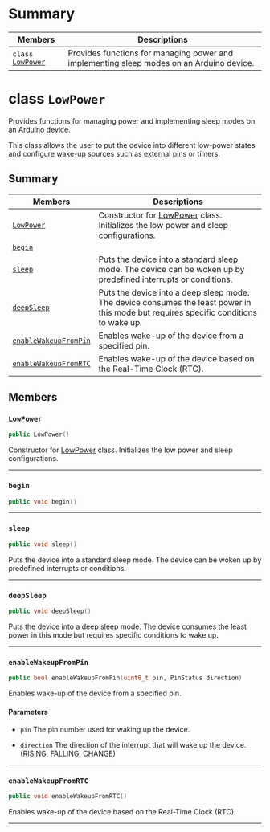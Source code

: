 # Summary

 Members                        | Descriptions                                
--------------------------------|---------------------------------------------
`class ` [`LowPower`](#class_low_power) | Provides functions for managing power and implementing sleep modes on an Arduino device.

# class `LowPower` <a id="class_low_power" class="anchor"></a>

Provides functions for managing power and implementing sleep modes on an Arduino device.

This class allows the user to put the device into different low-power states and configure wake-up sources such as external pins or timers.

## Summary

 Members                        | Descriptions                                
--------------------------------|---------------------------------------------
| [`LowPower`](#class_low_power_1a096a38a40767b27b681330a514fd4e48) | Constructor for [LowPower](#class_low_power) class. Initializes the low power and sleep configurations. |
| [`begin`](#class_low_power_1ab6612ee1251267af4a79ebd243d3ebac) |  |
| [`sleep`](#class_low_power_1a351563f87f8d1f118e9d77201fd59a55) | Puts the device into a standard sleep mode. The device can be woken up by predefined interrupts or conditions. |
| [`deepSleep`](#class_low_power_1ada3410c10d04970e0898eb5f7f36ce55) | Puts the device into a deep sleep mode. The device consumes the least power in this mode but requires specific conditions to wake up. |
| [`enableWakeupFromPin`](#class_low_power_1a9ee83fbc2b670ac9490cd179b2e08138) | Enables wake-up of the device from a specified pin.  |
| [`enableWakeupFromRTC`](#class_low_power_1a91d86cab239a56506bf15e9d2139c097) | Enables wake-up of the device based on the Real-Time Clock (RTC). |

## Members

### `LowPower` <a id="class_low_power_1a096a38a40767b27b681330a514fd4e48" class="anchor"></a>

```cpp
public LowPower()
```

Constructor for [LowPower](#class_low_power) class. Initializes the low power and sleep configurations.
<hr />

### `begin` <a id="class_low_power_1ab6612ee1251267af4a79ebd243d3ebac" class="anchor"></a>

```cpp
public void begin()
```

<hr />

### `sleep` <a id="class_low_power_1a351563f87f8d1f118e9d77201fd59a55" class="anchor"></a>

```cpp
public void sleep()
```

Puts the device into a standard sleep mode. The device can be woken up by predefined interrupts or conditions.
<hr />

### `deepSleep` <a id="class_low_power_1ada3410c10d04970e0898eb5f7f36ce55" class="anchor"></a>

```cpp
public void deepSleep()
```

Puts the device into a deep sleep mode. The device consumes the least power in this mode but requires specific conditions to wake up.
<hr />

### `enableWakeupFromPin` <a id="class_low_power_1a9ee83fbc2b670ac9490cd179b2e08138" class="anchor"></a>

```cpp
public bool enableWakeupFromPin(uint8_t pin, PinStatus direction)
```

Enables wake-up of the device from a specified pin. 
#### Parameters
* `pin` The pin number used for waking up the device. 

* `direction` The direction of the interrupt that will wake up the device. (RISING, FALLING, CHANGE)
<hr />

### `enableWakeupFromRTC` <a id="class_low_power_1a91d86cab239a56506bf15e9d2139c097" class="anchor"></a>

```cpp
public void enableWakeupFromRTC()
```

Enables wake-up of the device based on the Real-Time Clock (RTC).
<hr />

